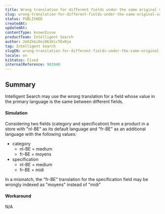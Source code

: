 ```yaml
---
title: Wrong translation for different fields under the same original value
slug: wrong-translation-for-different-fields-under-the-same-original-value
status: PUBLISHED
createdAt: 
updatedAt: 
contentType: knownIssue
productTeam: Intelligent Search
author: 2mXZkbi0oi061KicTExNjo
tag: Intelligent Search
slugEN: wrong-translation-for-different-fields-under-the-same-original-value
locale: en
kiStatus: Fixed
internalReference: 982848
---
```


## Summary


Intelligent Search may use the wrong translation for a field whose value in the primary language is the same between different fields.



#### Simulation


Considering two fields (category and specification) from a product in a store with "nl-BE" as its default language and "fr-BE" as an additional language with the following values:


- category
  - nl-BE = medium
  - fr-BE = moyens
- specification
  - nl-BE = medium
  - fr-BE = midi

In a mismatch, the "fr-BE" translation for the specification field may be wrongly indexed  as "moyens" instead of "midi"



#### Workaround


N/A


